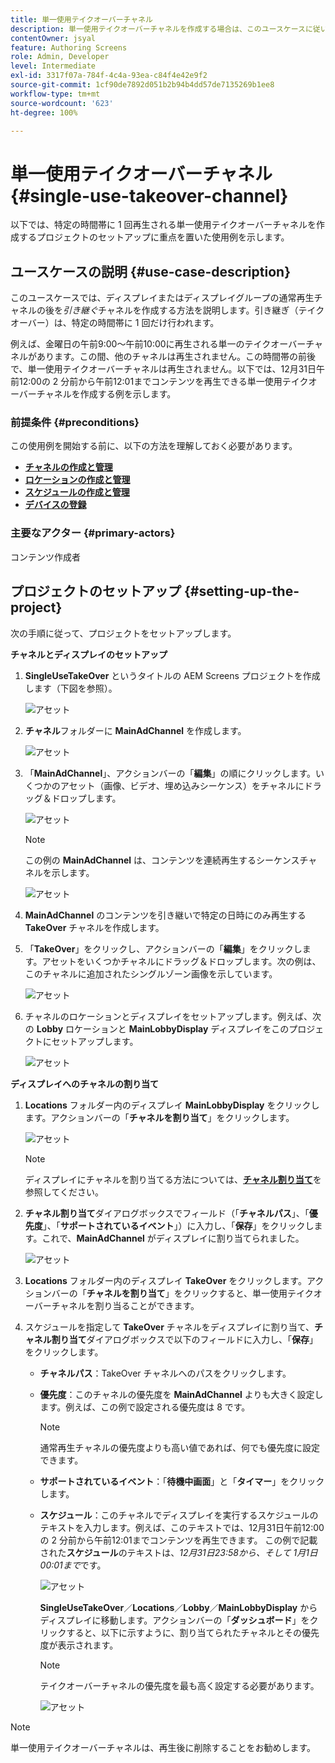 ```yaml
---
title: 単一使用テイクオーバーチャネル
description: 単一使用テイクオーバーチャネルを作成する場合は、このユースケースに従います。
contentOwner: jsyal
feature: Authoring Screens
role: Admin, Developer
level: Intermediate
exl-id: 3317f07a-784f-4c4a-93ea-c84f4e42e9f2
source-git-commit: 1cf90de7892d051b2b94b4dd57de7135269b1ee8
workflow-type: tm+mt
source-wordcount: '623'
ht-degree: 100%

---
```


# 単一使用テイクオーバーチャネル {#single-use-takeover-channel}

以下では、特定の時間帯に 1 回再生される単一使用テイクオーバーチャネルを作成するプロジェクトのセットアップに重点を置いた使用例を示します。

## ユースケースの説明 {#use-case-description}

このユースケースでは、ディスプレイまたはディスプレイグループの通常再生チャネルの後を&#x200B;*引き継ぐ*&#x200B;チャネルを作成する方法を説明します。引き継ぎ（テイクオーバー）は、特定の時間帯に 1 回だけ行われます。

例えば、金曜日の午前9:00～午前10:00に再生される単一のテイクオーバーチャネルがあります。この間、他のチャネルは再生されません。この時間帯の前後で、単一使用テイクオーバーチャネルは再生されません。以下では、12月31日午前12:00の 2 分前から午前12:01までコンテンツを再生できる単一使用テイクオーバーチャネルを作成する例を示します。

### 前提条件 {#preconditions}

この使用例を開始する前に、以下の方法を理解しておく必要があります。

* **[チャネルの作成と管理](managing-channels.md)**
* **[ロケーションの作成と管理](managing-locations.md)**
* **[スケジュールの作成と管理](managing-schedules.md)**
* **[デバイスの登録](device-registration.md)**

### 主要なアクター {#primary-actors}

コンテンツ作成者

## プロジェクトのセットアップ {#setting-up-the-project}

次の手順に従って、プロジェクトをセットアップします。

**チャネルとディスプレイのセットアップ**

1. **SingleUseTakeOver** というタイトルの AEM Screens プロジェクトを作成します（下図を参照）。

   ![アセット](assets/single-takeover1.png)

1. **チャネル**&#x200B;フォルダーに **MainAdChannel** を作成します。

   ![アセット](assets/single-takeover2.png)

1. 「**MainAdChannel**」、アクションバーの「**編集**」の順にクリックします。いくつかのアセット（画像、ビデオ、埋め込みシーケンス）をチャネルにドラッグ＆ドロップします。

   ![アセット](assets/single-takeover2.png)


   >[!NOTE]
   >この例の **MainAdChannel** は、コンテンツを連続再生するシーケンスチャネルを示します。

   ![アセット](assets/single-takeover3.png)

1. **MainAdChannel** のコンテンツを引き継いで特定の日時にのみ再生する **TakeOver** チャネルを作成します。

1. 「**TakeOver**」をクリックし、アクションバーの「**編集**」をクリックします。アセットをいくつかチャネルにドラッグ＆ドロップします。次の例は、このチャネルに追加されたシングルゾーン画像を示しています。

   ![アセット](assets/single-takeover4.png)

1. チャネルのロケーションとディスプレイをセットアップします。例えば、次の **Lobby** ロケーションと **MainLobbyDisplay** ディスプレイをこのプロジェクトにセットアップします。

   ![アセット](assets/single-takeover5.png)

**ディスプレイへのチャネルの割り当て**

1. **Locations** フォルダー内のディスプレイ **MainLobbyDisplay** をクリックします。アクションバーの「**チャネルを割り当て**」をクリックします。

   ![アセット](assets/single-takeover6.png)

   >[!NOTE]
   >ディスプレイにチャネルを割り当てる方法については、**[チャネル割り当て](channel-assignment.md)**&#x200B;を参照してください。

1. **チャネル割り当て**&#x200B;ダイアログボックスでフィールド（「**チャネルパス**」、「**優先度**」、「**サポートされているイベント**」）に入力し、「**保存**」をクリックします。これで、**MainAdChannel** がディスプレイに割り当てられました。

   ![アセット](assets/single-takeover7.png)

1. **Locations** フォルダー内のディスプレイ **TakeOver** をクリックします。アクションバーの「**チャネルを割り当て**」をクリックすると、単一使用テイクオーバーチャネルを割り当ることができます。

1. スケジュールを指定して **TakeOver** チャネルをディスプレイに割り当て、**チャネル割り当て**&#x200B;ダイアログボックスで以下のフィールドに入力し、「**保存**」をクリックします。

   * **チャネルパス**：TakeOver チャネルへのパスをクリックします。
   * **優先度**：このチャネルの優先度を **MainAdChannel** よりも大きく設定します。例えば、この例で設定される優先度は 8 です。

     >[!NOTE]
     >通常再生チャネルの優先度よりも高い値であれば、何でも優先度に設定できます。
   * **サポートされているイベント**：「**待機中画面**」と「**タイマー**」をクリックします。
   * **スケジュール**：このチャネルでディスプレイを実行するスケジュールのテキストを入力します。例えば、このテキストでは、12月31日午前12:00の 2 分前から午前12:01までコンテンツを再生できます。
この例で記載された**スケジュール**&#x200B;のテキストは、*12月31日23:58から、そして 1月1日00:01まで*&#x200B;です。

     ![アセット](assets/single-takeover8.png)

     **SingleUseTakeOver**／**Locations**／**Lobby**／**MainLobbyDisplay** からディスプレイに移動します。アクションバーの「**ダッシュボード**」をクリックすると、以下に示すように、割り当てられたチャネルとその優先度が表示されます。

     >[!NOTE]
     >テイクオーバーチャネルの優先度を最も高く設定する必要があります。

     ![アセット](assets/single-takeover9.png)

>[!NOTE]
>
>単一使用テイクオーバーチャネルは、再生後に削除することをお勧めします。
